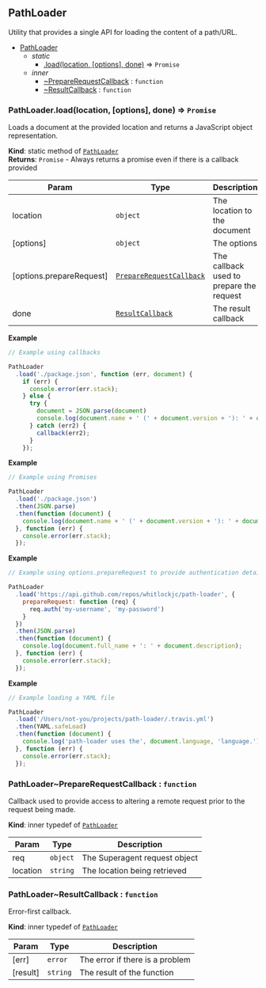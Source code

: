 <a name="module_PathLoader"></a>
## PathLoader
Utility that provides a single API for loading the content of a path/URL.


* [PathLoader](#module_PathLoader)
  * _static_
    * [.load(location, [options], done)](#module_PathLoader.load) ⇒ <code>Promise</code>
  * _inner_
    * [~PrepareRequestCallback](#module_PathLoader..PrepareRequestCallback) : <code>function</code>
    * [~ResultCallback](#module_PathLoader..ResultCallback) : <code>function</code>

<a name="module_PathLoader.load"></a>
### PathLoader.load(location, [options], done) ⇒ <code>Promise</code>
Loads a document at the provided location and returns a JavaScript object representation.

**Kind**: static method of <code>[PathLoader](#module_PathLoader)</code>  
**Returns**: <code>Promise</code> - Always returns a promise even if there is a callback provided  

| Param | Type | Description |
| --- | --- | --- |
| location | <code>object</code> | The location to the document |
| [options] | <code>object</code> | The options |
| [options.prepareRequest] | <code>[PrepareRequestCallback](#module_PathLoader..PrepareRequestCallback)</code> | The callback used to prepare the request |
| done | <code>[ResultCallback](#module_PathLoader..ResultCallback)</code> | The result callback |

**Example**  
```js
// Example using callbacks

PathLoader
  .load('./package.json', function (err, document) {
    if (err) {
      console.error(err.stack);
    } else {
      try {
        document = JSON.parse(document)
        console.log(document.name + ' (' + document.version + '): ' + document.description);
      } catch (err2) {
        callback(err2);
      }
    });
```
**Example**  
```js
// Example using Promises

PathLoader
  .load('./package.json')
  .then(JSON.parse)
  .then(function (document) {
    console.log(document.name + ' (' + document.version + '): ' + document.description);
  }, function (err) {
    console.error(err.stack);
  });
```
**Example**  
```js
// Example using options.prepareRequest to provide authentication details for a remotely secure URL

PathLoader
  .load('https://api.github.com/repos/whitlockjc/path-loader', {
    prepareRequest: function (req) {
      req.auth('my-username', 'my-password')
    }
  })
  .then(JSON.parse)
  .then(function (document) {
    console.log(document.full_name + ': ' + document.description);
  }, function (err) {
    console.error(err.stack);
  });
```
**Example**  
```js
// Example loading a YAML file

PathLoader
  .load('/Users/not-you/projects/path-loader/.travis.yml')
  .then(YAML.safeLoad)
  .then(function (document) {
    console.log('path-loader uses the', document.language, 'language.');
  }, function (err) {
    console.error(err.stack);
  });
```
<a name="module_PathLoader..PrepareRequestCallback"></a>
### PathLoader~PrepareRequestCallback : <code>function</code>
Callback used to provide access to altering a remote request prior to the request being made.

**Kind**: inner typedef of <code>[PathLoader](#module_PathLoader)</code>  

| Param | Type | Description |
| --- | --- | --- |
| req | <code>object</code> | The Superagent request object |
| location | <code>string</code> | The location being retrieved |

<a name="module_PathLoader..ResultCallback"></a>
### PathLoader~ResultCallback : <code>function</code>
Error-first callback.

**Kind**: inner typedef of <code>[PathLoader](#module_PathLoader)</code>  

| Param | Type | Description |
| --- | --- | --- |
| [err] | <code>error</code> | The error if there is a problem |
| [result] | <code>string</code> | The result of the function |

